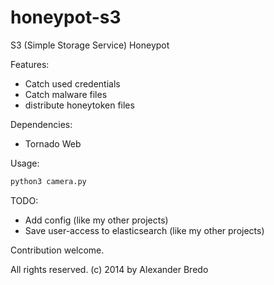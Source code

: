 honeypot-s3
===========

S3 (Simple Storage Service) Honeypot

Features:
 * Catch used credentials
 * Catch malware files
 * distribute honeytoken files

Dependencies:
 * Tornado Web

Usage:
```bash
python3 camera.py
```

TODO:
 * Add config (like my other projects)
 * Save user-access to elasticsearch (like my other projects)
 
Contribution welcome.

All rights reserved.
(c) 2014 by Alexander Bredo